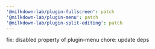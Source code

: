 ```yaml
---
'@milkdown-lab/plugin-fullscreen': patch
'@milkdown-lab/plugin-menu': patch
'@milkdown-lab/plugin-split-editing': patch
---
```


fix: disabled property of plugin-menu
chore: update deps
